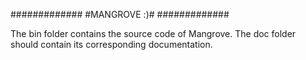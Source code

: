 #############
#MANGROVE :)#
#############

The bin folder contains the source code of Mangrove.
The doc folder should contain its corresponding documentation.
